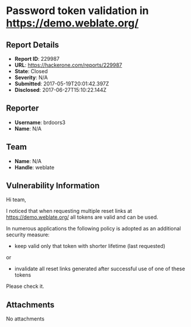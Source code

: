 # Password token validation in https://demo.weblate.org/

## Report Details
- **Report ID**: 229987
- **URL**: https://hackerone.com/reports/229987
- **State**: Closed
- **Severity**: N/A
- **Submitted**: 2017-05-19T20:01:42.397Z
- **Disclosed**: 2017-06-27T15:10:22.144Z

## Reporter
- **Username**: brdoors3
- **Name**: N/A

## Team
- **Name**: N/A
- **Handle**: weblate

## Vulnerability Information

Hi team,

I noticed that when requesting multiple reset links at https://demo.weblate.org/ all tokens are valid and can be used.

In numerous applications the following policy is adopted as an additional security measure:

- keep valid only that token with shorter lifetime (last requested)

or

- invalidate all reset links generated after successful use of one of these tokens

Please check it.

## Attachments
No attachments
